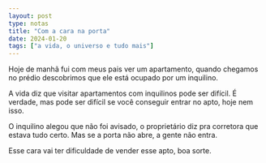 ```yaml
---
layout: post
type: notas
title: "Com a cara na porta"
date: 2024-01-20
tags: ["a vida, o universo e tudo mais"]
---
```

Hoje de manhã fui com meus pais ver um apartamento, quando chegamos no prédio descobrimos que ele está ocupado por um inquilino.  

A vida diz que visitar apartamentos com inquilinos pode ser difícil. É verdade, mas pode ser difícil se você conseguir entrar no apto, hoje nem isso.  

O inquilino alegou que não foi avisado, o proprietário diz pra corretora que estava tudo certo. Mas se a porta não abre, a gente não entra.  

Esse cara vai ter dificuldade de vender esse apto, boa sorte.